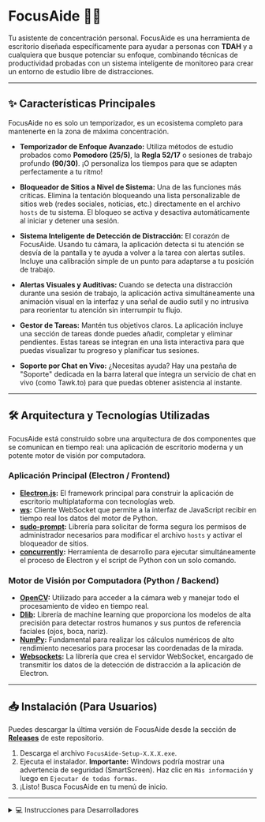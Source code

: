 # FocusAide 🧠✨

Tu asistente de concentración personal. FocusAide es una herramienta de escritorio diseñada específicamente para ayudar a personas con **TDAH** y a cualquiera que busque potenciar su enfoque, combinando técnicas de productividad probadas con un sistema inteligente de monitoreo para crear un entorno de estudio libre de distracciones.

---

## ✨ Características Principales

FocusAide no es solo un temporizador, es un ecosistema completo para mantenerte en la zona de máxima concentración.

* **Temporizador de Enfoque Avanzado:** Utiliza métodos de estudio probados como **Pomodoro (25/5)**, la **Regla 52/17** o sesiones de trabajo profundo **(90/30)**. ¡O personaliza los tiempos para que se adapten perfectamente a tu ritmo!

* **Bloqueador de Sitios a Nivel de Sistema:** Una de las funciones más críticas. Elimina la tentación bloqueando una lista personalizable de sitios web (redes sociales, noticias, etc.) directamente en el archivo `hosts` de tu sistema. El bloqueo se activa y desactiva automáticamente al iniciar y detener una sesión.

* **Sistema Inteligente de Detección de Distracción:** El corazón de FocusAide. Usando tu cámara, la aplicación detecta si tu atención se desvía de la pantalla y te ayuda a volver a la tarea con alertas sutiles. Incluye una calibración simple de un punto para adaptarse a tu posición de trabajo.

* **Alertas Visuales y Auditivas:** Cuando se detecta una distracción durante una sesión de trabajo, la aplicación activa simultáneamente una animación visual en la interfaz y una señal de audio sutil y no intrusiva para reorientar tu atención sin interrumpir tu flujo.

* **Gestor de Tareas:** Mantén tus objetivos claros. La aplicación incluye una sección de tareas donde puedes añadir, completar y eliminar pendientes. Estas tareas se integran en una lista interactiva para que puedas visualizar tu progreso y planificar tus sesiones.

* **Soporte por Chat en Vivo:** ¿Necesitas ayuda? Hay una pestaña de "Soporte" dedicada en la barra lateral que integra un servicio de chat en vivo (como Tawk.to) para que puedas obtener asistencia al instante.

---

## 🛠️ Arquitectura y Tecnologías Utilizadas

FocusAide está construido sobre una arquitectura de dos componentes que se comunican en tiempo real: una aplicación de escritorio moderna y un potente motor de visión por computadora.

### Aplicación Principal (Electron / Frontend)
* **[Electron.js](https://www.electronjs.org/):** El framework principal para construir la aplicación de escritorio multiplataforma con tecnologías web.
* **[ws](https://www.npmjs.com/package/ws):** Cliente WebSocket que permite a la interfaz de JavaScript recibir en tiempo real los datos del motor de Python.
* **[sudo-prompt](https://www.npmjs.com/package/sudo-prompt):** Librería para solicitar de forma segura los permisos de administrador necesarios para modificar el archivo `hosts` y activar el bloqueador de sitios.
* **[concurrently](https://www.npmjs.com/package/concurrently):** Herramienta de desarrollo para ejecutar simultáneamente el proceso de Electron y el script de Python con un solo comando.

### Motor de Visión por Computadora (Python / Backend)
* **[OpenCV](https://opencv.org/):** Utilizado para acceder a la cámara web y manejar todo el procesamiento de video en tiempo real.
* **[Dlib](http://dlib.net/):** Librería de machine learning que proporciona los modelos de alta precisión para detectar rostros humanos y sus puntos de referencia faciales (ojos, boca, nariz).
* **[NumPy](https://numpy.org/):** Fundamental para realizar los cálculos numéricos de alto rendimiento necesarios para procesar las coordenadas de la mirada.
* **[Websockets](https://pypi.org/project/websockets/):** La librería que crea el servidor WebSocket, encargado de transmitir los datos de la detección de distracción a la aplicación de Electron.

---

## 📥 Instalación (Para Usuarios)

Puedes descargar la última versión de FocusAide desde la sección de **[Releases](https://github.com/TuUsuario/FocusAide/releases)** de este repositorio.

1.  Descarga el archivo `FocusAide-Setup-X.X.X.exe`.
2.  Ejecuta el instalador. **Importante:** Windows podría mostrar una advertencia de seguridad (SmartScreen). Haz clic en `Más información` y luego en `Ejecutar de todas formas`.
3.  ¡Listo! Busca FocusAide en tu menú de inicio.

---

<details>
<summary>💻 Instrucciones para Desarrolladores</summary>

1.  **Clona el repositorio:** `git clone https://github.com/TuUsuario/FocusAide.git`
2.  **Instala dependencias de Node.js:** `npm install`
3.  **Configura el entorno de Python:** `pip install opencv-python dlib numpy websockets`
4.  **Ejecuta la aplicación:** `npm start`
</details>
